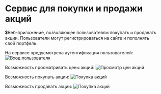 # Сервис для покупки и продажи акций
:heavy_dollar_sign:Веб-приложение, позволяющее пользователям покупать и продавать акции. Пользователи могут регистрироваться на сайте и пополнять свой портфель.

На сервисе предусмотрена аутентификация пользователей:
![Вход пользователя](demonstration/Registration.gif)

Возможность просматривать цены акций:
![Просмотр цен акций](demonstration/Viewing_shares.gif)

Возможность покупать акции:
![Покупка акций](demonstration/Purchase_of_shares.gif)

Возможность продавать акции:
![Покупка акций](demonstration/Sale_of_shares.gif)



